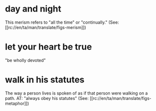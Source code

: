 # day and night

This merism refers to "all the time" or "continually." (See: [[rc://en/ta/man/translate/figs-merism]])

# let your heart be true

"be wholly devoted"

# walk in his statutes

The way a person lives is spoken of as if that person were walking on a path. AT: "always obey his statutes" (See: [[rc://en/ta/man/translate/figs-metaphor]])